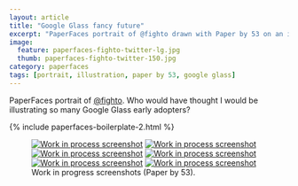 ```yaml
---
layout: article
title: "Google Glass fancy future"
excerpt: "PaperFaces portrait of @fighto drawn with Paper by 53 on an iPad."
image: 
  feature: paperfaces-fighto-twitter-lg.jpg
  thumb: paperfaces-fighto-twitter-150.jpg
category: paperfaces
tags: [portrait, illustration, paper by 53, google glass]
---
```


PaperFaces portrait of [@fighto](http://twitter.com/fighto). Who would have thought I would be illustrating so many Google Glass early adopters?

{% include paperfaces-boilerplate-2.html %}

<figure class="half">
	<a href="{{ site.url }}/images/paperfaces-fighto-process-1-lg.jpg"><img src="{{ site.url }}/images/paperfaces-fighto-process-1-600.jpg" alt="Work in process screenshot"></a>
	<a href="{{ site.url }}/images/paperfaces-fighto-process-2-lg.jpg"><img src="{{ site.url }}/images/paperfaces-fighto-process-2-600.jpg" alt="Work in process screenshot"></a>
	<a href="{{ site.url }}/images/paperfaces-fighto-process-3-lg.jpg"><img src="{{ site.url }}/images/paperfaces-fighto-process-3-600.jpg" alt="Work in process screenshot"></a>
	<a href="{{ site.url }}/images/paperfaces-fighto-process-4-lg.jpg"><img src="{{ site.url }}/images/paperfaces-fighto-process-4-600.jpg" alt="Work in process screenshot"></a>
	<a href="{{ site.url }}/images/paperfaces-fighto-process-5-lg.jpg"><img src="{{ site.url }}/images/paperfaces-fighto-process-5-600.jpg" alt="Work in process screenshot"></a>
	<a href="{{ site.url }}/images/paperfaces-fighto-process-6-lg.jpg"><img src="{{ site.url }}/images/paperfaces-fighto-process-6-600.jpg" alt="Work in process screenshot"></a>
	<figcaption>Work in progress screenshots (Paper by 53).</figcaption>
</figure>